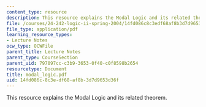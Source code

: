 ```yaml
---
content_type: resource
description: This resource explains the Modal Logic and its related theorem.
file: /courses/24-242-logic-ii-spring-2004/14fd086c8c3edf68af8b3d7d9653d36f_modal_logic.pdf
file_type: application/pdf
learning_resource_types:
- Lecture Notes
ocw_type: OCWFile
parent_title: Lecture Notes
parent_type: CourseSection
parent_uid: 797097cc-c3b9-3653-0f40-c0f8598b2654
resourcetype: Document
title: modal_logic.pdf
uid: 14fd086c-8c3e-df68-af8b-3d7d9653d36f
---
```

This resource explains the Modal Logic and its related theorem.

